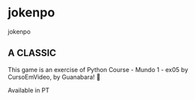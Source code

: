 # jokenpo
 jokenpo
 
 <h2>A CLASSIC</h2>
 
 This game is an exercise of 
 Python Course - Mundo 1 - ex05 by CursoEmVideo, by Guanabara! 🦗
 
 Available in PT
